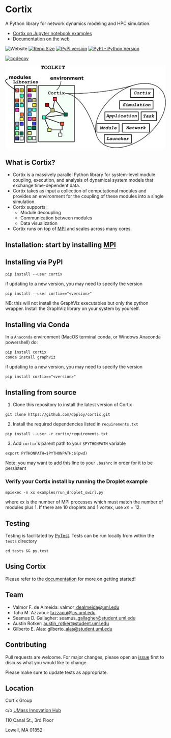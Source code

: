 # Cortix
A Python library for network dynamics modeling and HPC simulation.
  + [Cortix on Jupyter notebook examples](https://github.com/dpploy/cortix-nb)
  + [Documentation on the web](https://cortix.org)

![Website](https://img.shields.io/website/https/github.com/dpploy/cortix.svg)
[![Repo Size](https://img.shields.io/github/repo-size/dpploy/cortix.svg?style=flat)](https://cortix.org)
[![PyPI version](https://badge.fury.io/py/cortix.svg)](https://badge.fury.io/py/cortix)
[![PyPI - Python Version](https://img.shields.io/pypi/pyversions/Django.svg)](https://badge.fury.io/py/cortix)

[![codecov](https://codecov.io/gh/dpploy/cortix/branch/master/graph/badge.svg)](https://codecov.io/gh/dpploy/cortix)

![](cortix/docs/cortix-cover.png)

## What is Cortix?

* Cortix is a massively parallel Python library for system-level module coupling, execution, and
  analysis of dynamical system models that exchange time-dependent data.
* Cortix takes as input a collection of computational modules and provides an 
  environment for the coupling of these modules into a single simulation.
* Cortix supports:
    - Module decoupling
    - Communication between modules
    - Data visualization
* Cortix runs on top of [MPI](https://www.open-mpi.org/) and scales across many cores.


## Installation: start by installing [MPI](https://www.open-mpi.org/)

## Installing via PyPI
```
pip install --user cortix
```
if updating to a new version, you may need to specify the version
```
pip install --user cortix=="<version>"
```
NB: this will not install the GraphViz executables but only the python wrapper. Install the GraphViz library on your system by yourself.
## Installing via Conda
In a `Anaconda` environment (MacOS terminal conda, or Windows Anaconda powershell) do:
```
pip install cortix
conda install graphviz
```
if updating to a new version, you may need to specify the version
```
pip install cortix=="<version>"
```
## Installing from source
1. Clone this repository to install the latest version of Cortix 
```
git clone https://github.com/dpploy/cortix.git
```
2. Install the required dependencies listed in `requirements.txt`
```
pip install --user -r cortix/requirements.txt
```
3. Add ```cortix```'s parent path to your ```$PYTHONPATH``` variable
```
export PYTHONPATH=$PYTHONPATH:$(pwd)
```
Note: you may want to add this line to your ```.bashrc``` in order for it to be persistent

### Verify your Cortix install by running the Droplet example
```
mpiexec -n xx examples/run_droplet_swirl.py
```
where xx is the number of MPI processes which must match the number of modules plus 1. If there are
10 droplets and 1 vortex, use $xx = 12$.

## Testing

Testing is facilitated by [PyTest](http://pytest.org). Tests can be run locally from within the `tests` directory
```
cd tests && py.test
```

## Using Cortix

Please refer to the [documentation](https://cortix.org/contents.html) for more on getting started!

## Team 

- Valmor F. de Almeida: valmor\_dealmeida@uml.edu
- Taha M. Azzaoui: tazzaoui@cs.uml.edu
- Seamus D. Gallagher: seamus\_gallagher@student.uml.edu
- Austin Rotker: austin_rotker@student.uml.edu
- Gilberto E. Alas: gilberto\_alas@student.uml.edu

## Contributing

Pull requests are welcome. For major changes, please open an [issue](https://github.com/dpploy/cortix/issues) first to discuss what you would like to change.

Please make sure to update tests as appropriate.

## Location 

Cortix Group

c/o [UMass Innovation Hub](https://www.uml.edu/Innovation-Hub/)

110 Canal St., 3rd Floor

Lowell, MA  01852
